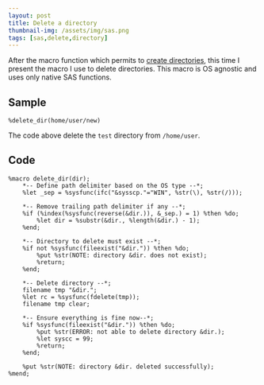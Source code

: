 ```yaml
---
layout: post
title: Delete a directory
thumbnail-img: /assets/img/sas.png
tags: [sas,delete,directory]
---
```


After the macro function which permits to [create directories](2021-05-18-Create_dir), this time I present the macro I use to delete directories. 
This macro is OS agnostic and uses only native SAS functions.  

## Sample
```
%delete_dir(home/user/new)
```
The code above delete the `test` directory from `/home/user`.

## Code
```
%macro delete_dir(dir);
    *-- Define path delimiter based on the OS type --*;
    %let _sep = %sysfunc(ifc("&sysscp."="WIN", %str(\), %str(/)));

    *-- Remove trailing path delimiter if any --*;
    %if (%index(%sysfunc(reverse(&dir.)), &_sep.) = 1) %then %do;
        %let dir = %substr(&dir., %length(&dir.) - 1);
    %end;

    *-- Directory to delete must exist --*;
    %if not %sysfunc(fileexist("&dir.")) %then %do;
        %put %str(NOTE: directory &dir. does not exist);
        %return;
    %end;

    *-- Delete directory --*;
    filename tmp "&dir.";
    %let rc = %sysfunc(fdelete(tmp));
    filename tmp clear;

    *-- Ensure everything is fine now--*;
    %if %sysfunc(fileexist("&dir.")) %then %do;
        %put %str(ERROR: not able to delete directory &dir.);
        %let syscc = 99;
        %return;
    %end;

    %put %str(NOTE: directory &dir. deleted successfully);
%mend;
```
